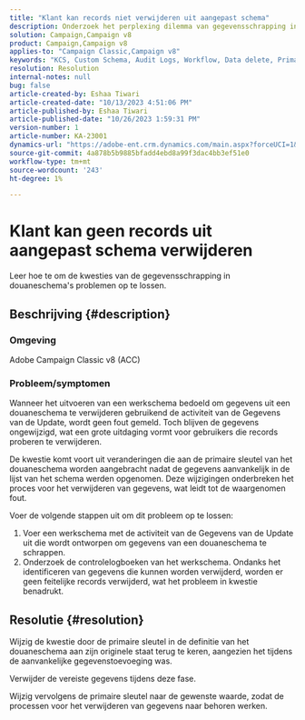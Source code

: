 ```yaml
---
title: "Klant kan records niet verwijderen uit aangepast schema"
description: Onderzoek het perplexing dilemma van gegevensschrapping in douaneschema's. Ontdek de uitdagingen waarmee u wordt geconfronteerd wanneer werkstromen gegevens niet kunnen verwijderen ondanks foutloze uitvoering.
solution: Campaign,Campaign v8
product: Campaign,Campaign v8
applies-to: "Campaign Classic,Campaign v8"
keywords: "KCS, Custom Schema, Audit Logs, Workflow, Data delete, Primary Key, Adobe Campaign Classic v8, ACC, Troubleshooting"
resolution: Resolution
internal-notes: null
bug: false
article-created-by: Eshaa Tiwari
article-created-date: "10/13/2023 4:51:06 PM"
article-published-by: Eshaa Tiwari
article-published-date: "10/26/2023 1:59:31 PM"
version-number: 1
article-number: KA-23001
dynamics-url: "https://adobe-ent.crm.dynamics.com/main.aspx?forceUCI=1&pagetype=entityrecord&etn=knowledgearticle&id=ebf9b4ad-e869-ee11-9ae7-6045bd006a22"
source-git-commit: 4a878b5b9885bfadd4ebd8a99f3dac4bb3ef51e0
workflow-type: tm+mt
source-wordcount: '243'
ht-degree: 1%

---
```


# Klant kan geen records uit aangepast schema verwijderen


Leer hoe te om de kwesties van de gegevensschrapping in douaneschema&#39;s problemen op te lossen.

## Beschrijving {#description}


### Omgeving

Adobe Campaign Classic v8 (ACC)

### Probleem/symptomen

Wanneer het uitvoeren van een werkschema bedoeld om gegevens uit een douaneschema te verwijderen gebruikend de activiteit van de Gegevens van de Update, wordt geen fout gemeld. Toch blijven de gegevens ongewijzigd, wat een grote uitdaging vormt voor gebruikers die records proberen te verwijderen.

De kwestie komt voort uit veranderingen die aan de primaire sleutel van het douaneschema worden aangebracht nadat de gegevens aanvankelijk in de lijst van het schema werden opgenomen. Deze wijzigingen onderbreken het proces voor het verwijderen van gegevens, wat leidt tot de waargenomen fout.

Voer de volgende stappen uit om dit probleem op te lossen:

1. Voer een werkschema met de activiteit van de Gegevens van de Update uit die wordt ontworpen om gegevens van een douaneschema te schrappen.
2. Onderzoek de controlelogboeken van het werkschema. Ondanks het identificeren van gegevens die kunnen worden verwijderd, worden er geen feitelijke records verwijderd, wat het probleem in kwestie benadrukt.



## Resolutie {#resolution}


Wijzig de kwestie door de primaire sleutel in de definitie van het douaneschema aan zijn originele staat terug te keren, aangezien het tijdens de aanvankelijke gegevenstoevoeging was.

Verwijder de vereiste gegevens tijdens deze fase.

Wijzig vervolgens de primaire sleutel naar de gewenste waarde, zodat de processen voor het verwijderen van gegevens naar behoren werken.
